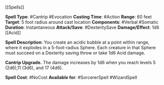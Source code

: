 [[Spells]]

**Spell Type**: #Cantrip #Evocation
**Casting Time**: #Action
**Range**: 60 feet
**Target**: 5 foot radius around cast location
**Components**: #Verbal #Somatic
**Duration**: Instantaneous
**Attack/Save**: #DexteritySave
**Damage/Effect**: 1d6 [[Acid]]

**Spell Description**: 
	You create an acidic bubble at a point within range, where it explodes in a 5-foot-radius Sphere. Each creature in that Sphere must succeed on a Dexterity saving throw or take 1d6 Acid damage.

**Cantrip Upgrade.** The damage increases by 1d6
when you reach levels 5 (2d6),11 (3d6), and 17 (4d6).

**Spell Cost**: #NoCost
**Available for**: #SorcererSpell #WizardSpell